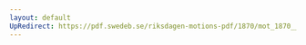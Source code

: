```yaml
---
layout: default
UpRedirect: https://pdf.swedeb.se/riksdagen-motions-pdf/1870/mot_1870__ak__00053.pdf
---
```


